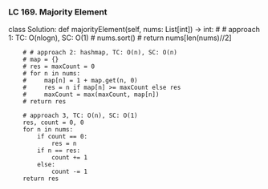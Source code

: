 ### LC 169. Majority Element
class Solution:
    def majorityElement(self, nums: List[int]) -> int:
        # # approach 1: TC: O(nlogn), SC: O(1)
        # nums.sort()
        # return nums[len(nums)//2]
        
        # # approach 2: hashmap, TC: O(n), SC: O(n)
        # map = {}
        # res = maxCount = 0
        # for n in nums:
        #     map[n] = 1 + map.get(n, 0)
        #     res = n if map[n] >= maxCount else res
        #     maxCount = max(maxCount, map[n])
        # return res

        # approach 3, TC: O(n), SC: O(1)
        res, count = 0, 0
        for n in nums:
            if count == 0:
                res = n
            if n == res:
                count += 1
            else:
                count -= 1
        return res